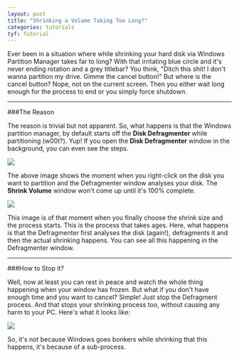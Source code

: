 ```yaml
---
layout: post
title: "Shrinking a Volume Taking Too Long?"
categories: tutorials
tyf: Tutorial
---
```

 
Ever been in a situation where while shrinking your hard disk via Windows Partition Manager takes far to long? With that irritating blue circle and it's never ending rotation and a grey titlebar? You think, "Ditch this shit! I don't wanna partition my drive. Gimme the cancel button!" But where is the cancel button? Nope, not on the current screen. Then you either wait long enough for the process to end or you simply force shutdown.

---

###The Reason

The reason is trivial but not apparent. So, what happens is that the Windows partition manager, by default starts off the **Disk Defragmenter** while partitioning (w00t?). Yup! If you open the **Disk Defragmenter** window in the background, you can even see the steps.

<a href="{{ site.baseurl }}public/img/tut/too-long/1.png"><img src="{{ site.baseurl }}public/img/tut/too-long/1.png"></a>

The above image shows the moment when you right-click on the disk you want to partition and the Defragmenter window analyses your disk. The **Shrink Volume** window won't come up until it's 100% complete.

<a href="{{ site.baseurl }}public/img/tut/too-long/2.png"><img src="{{ site.baseurl }}public/img/tut/too-long/2.png"></a>

This image is of that moment when you finally choose the shrink size and the process starts. This is the process that takes ages. Here, what happens is that the Defragmenter first analyses the disk (again!), defragments it and then the actual shrinking happens. You can see all this happening in the Defragmenter window.

---

###How to Stop it?

Well, now at least you can rest in peace and watch the whole thing happening when your window has frozen. But what if you don't have enough time and you want to cancel?
Simple! Just stop the Defragment process. And that stops your shrinking process too, without causing any harm to your PC. Here's what it looks like:

<a href="{{ site.baseurl }}public/img/tut/too-long/3.png"><img src="{{ site.baseurl }}public/img/tut/too-long/3.png"></a>

So, it's not because Windows goes bonkers while shrinking that this happens, it's because of a sub-process.